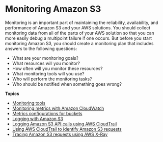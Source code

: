 # Monitoring Amazon S3<a name="monitoring-overview"></a>

Monitoring is an important part of maintaining the reliability, availability, and performance of Amazon S3 and your AWS solutions\. You should collect monitoring data from all of the parts of your AWS solution so that you can more easily debug a multipoint failure if one occurs\. But before you start monitoring Amazon S3, you should create a monitoring plan that includes answers to the following questions:
+ What are your monitoring goals?
+ What resources will you monitor?
+ How often will you monitor these resources?
+ What monitoring tools will you use?
+ Who will perform the monitoring tasks?
+ Who should be notified when something goes wrong?

**Topics**
+ [Monitoring tools](monitoring-automated-manual.md)
+ [Monitoring metrics with Amazon CloudWatch](cloudwatch-monitoring.md)
+ [Metrics configurations for buckets](metrics-configurations.md)
+ [Logging with Amazon S3](logging-with-S3.md)
+ [Logging Amazon S3 API calls using AWS CloudTrail](cloudtrail-logging.md)
+ [Using AWS CloudTrail to identify Amazon S3 requests](cloudtrail-request-identification.md)
+ [Tracing Amazon S3 requests using AWS X\-Ray](tracing_requests_using_xray.md)